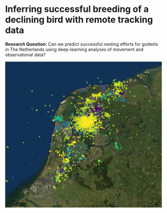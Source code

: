# Inferring successful breeding of a declining bird with remote tracking data

**Research Question:** Can we predict successful nesting efforts for godwits in The Netherlands using deep-learning analyses of movement and observational data?

![Map of Haanmeer with respective Argos data points.](/Images/Argos_Birds.PNG "Argos Birds in Haanmeer")
